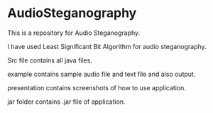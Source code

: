 # AudioSteganography
This is a repository for Audio Steganography.

I have used Least Significant Bit Algorithm for audio steganography.

Src file contains all java files.

example contains sample audio file and text file and also output.

presentation contains screenshots of how to use application.

jar folder contains .jar file of application.

